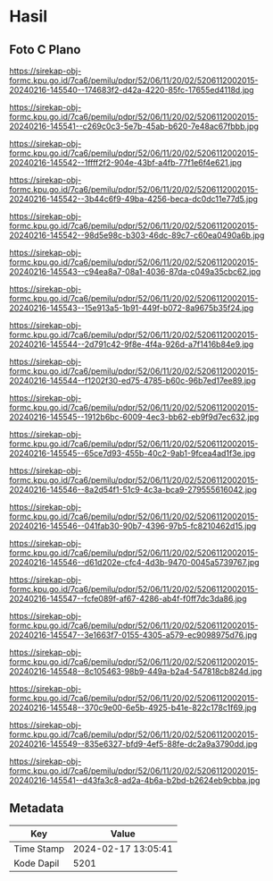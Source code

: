 # Hasil

## Foto C Plano

https://sirekap-obj-formc.kpu.go.id/7ca6/pemilu/pdpr/52/06/11/20/02/5206112002015-20240216-145540--174683f2-d42a-4220-85fc-17655ed4118d.jpg

https://sirekap-obj-formc.kpu.go.id/7ca6/pemilu/pdpr/52/06/11/20/02/5206112002015-20240216-145541--c269c0c3-5e7b-45ab-b620-7e48ac67fbbb.jpg

https://sirekap-obj-formc.kpu.go.id/7ca6/pemilu/pdpr/52/06/11/20/02/5206112002015-20240216-145542--1ffff2f2-904e-43bf-a4fb-77f1e6f4e621.jpg

https://sirekap-obj-formc.kpu.go.id/7ca6/pemilu/pdpr/52/06/11/20/02/5206112002015-20240216-145542--3b44c6f9-49ba-4256-beca-dc0dc11e77d5.jpg

https://sirekap-obj-formc.kpu.go.id/7ca6/pemilu/pdpr/52/06/11/20/02/5206112002015-20240216-145542--98d5e98c-b303-46dc-89c7-c60ea0490a6b.jpg

https://sirekap-obj-formc.kpu.go.id/7ca6/pemilu/pdpr/52/06/11/20/02/5206112002015-20240216-145543--c94ea8a7-08a1-4036-87da-c049a35cbc62.jpg

https://sirekap-obj-formc.kpu.go.id/7ca6/pemilu/pdpr/52/06/11/20/02/5206112002015-20240216-145543--15e913a5-1b91-449f-b072-8a9675b35f24.jpg

https://sirekap-obj-formc.kpu.go.id/7ca6/pemilu/pdpr/52/06/11/20/02/5206112002015-20240216-145544--2d791c42-9f8e-4f4a-926d-a7f1416b84e9.jpg

https://sirekap-obj-formc.kpu.go.id/7ca6/pemilu/pdpr/52/06/11/20/02/5206112002015-20240216-145544--f1202f30-ed75-4785-b60c-96b7ed17ee89.jpg

https://sirekap-obj-formc.kpu.go.id/7ca6/pemilu/pdpr/52/06/11/20/02/5206112002015-20240216-145545--1912b6bc-6009-4ec3-bb62-eb9f9d7ec632.jpg

https://sirekap-obj-formc.kpu.go.id/7ca6/pemilu/pdpr/52/06/11/20/02/5206112002015-20240216-145545--65ce7d93-455b-40c2-9ab1-9fcea4ad1f3e.jpg

https://sirekap-obj-formc.kpu.go.id/7ca6/pemilu/pdpr/52/06/11/20/02/5206112002015-20240216-145546--8a2d54f1-51c9-4c3a-bca9-279555616042.jpg

https://sirekap-obj-formc.kpu.go.id/7ca6/pemilu/pdpr/52/06/11/20/02/5206112002015-20240216-145546--041fab30-90b7-4396-97b5-fc8210462d15.jpg

https://sirekap-obj-formc.kpu.go.id/7ca6/pemilu/pdpr/52/06/11/20/02/5206112002015-20240216-145546--d61d202e-cfc4-4d3b-9470-0045a5739767.jpg

https://sirekap-obj-formc.kpu.go.id/7ca6/pemilu/pdpr/52/06/11/20/02/5206112002015-20240216-145547--fcfe089f-af67-4286-ab4f-f0ff7dc3da86.jpg

https://sirekap-obj-formc.kpu.go.id/7ca6/pemilu/pdpr/52/06/11/20/02/5206112002015-20240216-145547--3e1663f7-0155-4305-a579-ec9098975d76.jpg

https://sirekap-obj-formc.kpu.go.id/7ca6/pemilu/pdpr/52/06/11/20/02/5206112002015-20240216-145548--8c105463-98b9-449a-b2a4-547818cb824d.jpg

https://sirekap-obj-formc.kpu.go.id/7ca6/pemilu/pdpr/52/06/11/20/02/5206112002015-20240216-145548--370c9e00-6e5b-4925-b41e-822c178c1f69.jpg

https://sirekap-obj-formc.kpu.go.id/7ca6/pemilu/pdpr/52/06/11/20/02/5206112002015-20240216-145549--835e6327-bfd9-4ef5-88fe-dc2a9a3790dd.jpg

https://sirekap-obj-formc.kpu.go.id/7ca6/pemilu/pdpr/52/06/11/20/02/5206112002015-20240216-145541--d43fa3c8-ad2a-4b6a-b2bd-b2624eb9cbba.jpg


## Metadata

| Key        | Value               |
| ---------- | ------------------- |
| Time Stamp | 2024-02-17 13:05:41 |
| Kode Dapil | 5201                |



